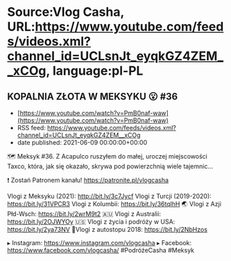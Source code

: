 # Source:Vlog Casha, URL:https://www.youtube.com/feeds/videos.xml?channel_id=UCLsnJt_eyqkGZ4ZEM__xCOg, language:pl-PL

## KOPALNIA ZŁOTA W MEKSYKU 😮 #36
 - [https://www.youtube.com/watch?v=PmB0naf-waw](https://www.youtube.com/watch?v=PmB0naf-waw)
 - RSS feed: https://www.youtube.com/feeds/videos.xml?channel_id=UCLsnJt_eyqkGZ4ZEM__xCOg
 - date published: 2021-06-09 00:00:00+00:00

🗺️ Meksyk #36. Z Acapulco ruszyłem do małej, uroczej miejscowości Taxco, która, jak się okazało, skrywa pod powierzchnią wiele tajemnic...

❗ Zostań Patronem kanału!
https://patronite.pl/vlogcasha

Vlogi z Meksyku (2021): http://bit.ly/3c7Jycf
Vlogi z Turcji (2019-2020): https://bit.ly/31VPCR3
Vlogi z Kolumbii: https://bit.ly/36tqlhH
🌏 Vlogi z Azji Płd-Wsch: https://bit.ly/2wrM9t2
🇦🇺 Vlogi z Australii: https://bit.ly/2OJWYOy
🇺🇸 Vlogi z życia i podróży w USA: https://bit.ly/2ya73NV
🚙Vlogi z autostopu 2018: https://bit.ly/2NbHzos

▸ Instagram: https://www.instagram.com/vlogcasha
▸ Facebook: https://www.facebook.com/vlogcasha/
#PodróżeCasha #Meksyk

